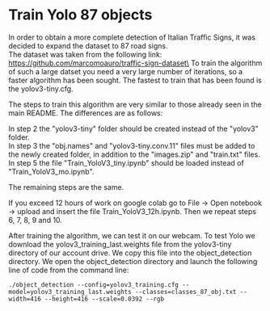 # Train Yolo 87 objects 

In order to obtain a more complete detection of  Italian Traffic Signs, it was decided to expand the dataset to 87 road signs.\
The dataset was taken from the following link: https://github.com/marcomoauro/traffic-sign-dataset\
To train the algorithm of such a large datset you need a very large number of iterations, so a faster algorithm has been sought. The fastest to train that has been found is the yolov3-tiny.cfg.

The steps to train this algorithm are very similar to those already seen in the main README. The differences are as follows:

In step 2 the "yolov3-tiny" folder should be created instead of the "yolov3" folder.\
In step 3 the "obj.names" and "yolov3-tiny.conv.11" files must be added to the newly created folder, in addition to the "images.zip" and "train.txt" files.\
In step 5 the file "Train_YoloV3_tiny.ipynb" should be loaded instead of "Train_YoloV3_mo.ipynb".

The remaining steps are the same.

If you exceed 12 hours of work on google colab go to File -> Open notebook -> upload and insert the file Train_YoloV3_12h.ipynb.
Then we repeat steps 6, 7, 8, 9 and 10.

After training the algorithm, we can test it on our webcam.
To test Yolo we download the yolov3_training_last.weights file from the yolov3-tiny directory of our account drive. We copy this file into the object_detection directory. We open the object_detection directory and launch the following line of code from the command line:
```
./object_detection --config=yolov3_training.cfg --model=yolov3_training_last.weights --classes=classes_87_obj.txt --width=416 --height=416 --scale=0.0392 --rgb
```
